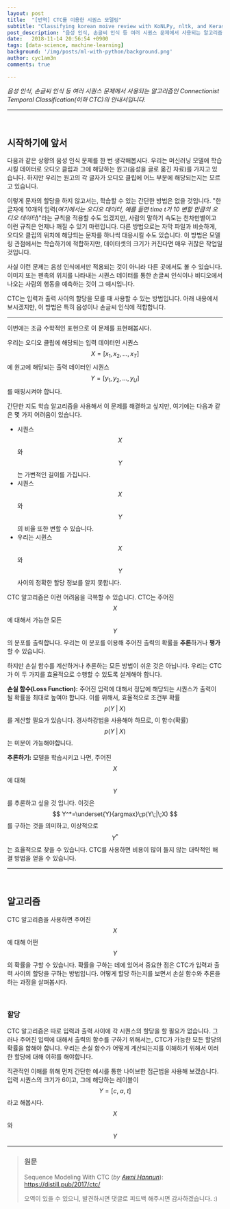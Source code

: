 ```yaml
---
layout: post
title:  "[번역] CTC를 이용한 시퀀스 모델링"
subtitle: "Classifying korean moive review with KoNLPy, nltk, and Keras"
post_description: "음성 인식, 손글씨 인식 등 여러 시퀀스 문제에서 사용되는 알고리즘인 Connectionist Temporal Classification(CTC)의 안내서입니다."
date:   2018-11-14 20:56:54 +0900
tags: [data-science, machine-learning]
background: '/img/posts/ml-with-python/background.png'
author: cyc1am3n
comments: true

---
```


*음성 인식, 손글씨 인식 등 여러 시퀀스 문제에서 사용되는 알고리즘인 Connectionist Temporal Classification(이하 CTC)의 안내서입니다.*

---

<br />

## 시작하기에 앞서

다음과 같은 상황의 음성 인식 문제를 한 번 생각해봅시다. 우리는 머신러닝 모델에 학습시킬 데이터로 오디오 클립과 그에 해당하는 원고(음성을 글로 옮긴 자료)를 가지고 있습니다. 하지만 우리는 원고의 각 글자가 오디오 클립에 어느 부분에 해당되는지는 모르고 있습니다.

이렇게 문자의 할당을 하지 않고서는, 학습할 수 있는 간단한 방법은 없을 것입니다. "한 글자에 10개의 입력(*여기에서는 오디오 데이터, 예를 들면  time t가 10 변할 만큼의 오디오 데이터*)"라는 규칙을 적용할 수도 있겠지만, 사람의 말하기 속도는 천차만별이고 이런 규칙은 언제나 깨질 수 있기 마련입니다.  다른 방법으로는 자막 파일과 비슷하게, 오디오 클립의 위치에 해당되는 문자를 하나씩 대응시킬 수도 있습니다. 이 방법은 모델링 관점에서는 학습하기에 적합하지만, 데이터셋의 크기가 커진다면 매우 귀찮은 작업일 것입니다.

사실 이런 문제는 음성 인식에서만 적용되는 것이 아니라 다른 곳에서도 볼 수 있습니다. 이미지 또는 펜촉의 위치를 나타내는 시퀀스 데이터를 통한 손글씨 인식이나 비디오에서 나오는 사람의 행동을 예측하는 것이 그 예시입니다. 

CTC는 입력과 출력 사이의 할당을 모를 때 사용할 수 있는 방법입니다. 아래 내용에서 보시겠지만, 이 방법은 특히 음성이나 손글씨 인식에 적합합니다.

---

이번에는 조금 수학적인 표현으로 이 문제를 표현해봅시다.

우리는 오디오 클립에 해당되는 입력 데이터인 시퀀스 $$X=[x_1,x_2,...,x_T]$$ 에 원고에 해당되는 출력 데이터인 시퀀스 $$Y=[y_1,y_2,...,y_U]$$ 를 매핑시켜야 합니다.

간단한 지도 학습 알고리즘을 사용해서 이 문제를 해결하고 싶지만, 여기에는 다음과 같은 몇 가지 어려움이 있습니다.

* 시퀀스 $$X$$와 $$Y$$는 가변적인 길이를 가집니다.
* 시퀀스 $$X$$와 $$Y$$의 비율 또한 변할 수 있습니다.
* 우리는 시퀀스 $$X$$와 $$Y$$ 사이의 정확한 할당 정보를 알지 못합니다.

 CTC 알고리즘은 이런 어려움을 극복할 수 있습니다. CTC는 주어진 $$X$$ 에 대해서 가능한 모든 $$Y$$ 의 분포를 출력합니다. 우리는 이 분포를 이용해 주어진 출력의 확률을 **추론**하거나 **평가**할 수 있습니다.

하지만 손실 함수를 계산하거나 추론하는 모든 방법이 쉬운 것은 아닙니다.  우리는 CTC가 이 두 가지를 효율적으로 수행할 수 있도록 설계해야 합니다.

**손실 함수(Loss Function):** 주어진 입력에 대해서 정답에 해당되는 시퀀스가 출력이 될 확률을 최대로 높여야 합니다. 이를 위해서, 효율적으로 조건부 확률 $$p(Y\;|\;X)$$ 를 계산할 필요가 있습니다. 경사하강법을 사용해야 하므로, 이 함수(확률) $$p(Y\;|\;X)$$는 미분이 가능해야합니다.

**추론하기:** 모델을 학습시키고 나면, 주어진 $$X$$에 대해 $$Y$$를 추론하고 싶을 것 입니다. 이것은
$$
Y^*=\underset{Y}{argmax}\;p(Y\;|\;X)
$$
를 구하는 것을 의미하고, 이상적으로 $$Y^*$$는 효율적으로 찾을 수 있습니다. CTC를 사용하면 비용이 많이 들지 않는 대략적인 해결 방법을 얻을 수 있습니다.

---

<br />

## 알고리즘

CTC 알고리즘을 사용하면 주어진 $$X$$에 대해 어떤 $$Y$$의 확률을 구할 수 있습니다. 확률을 구하는 데에 있어서 중요한 점은 CTC가 입력과 출력 사이의 할당을 구하는 방법입니다. 어떻게 할당 하는지를 보면서 손실 함수와 추론을 하는 과정을 살펴봅시다.

<br />

### 할당

CTC 알고리즘은 따로 입력과 출력 사이에 각 시퀀스의 할당을 할 필요가 없습니다. 그러나 주어진 입력에 대해서 출력의 함수를 구하기 위해서는, CTC가 가능한 모든 할당의 확률을 합해야 합니다. 우리는 손실 함수가 어떻게 계산되는지를 이해하기 위해서 이러한 할당에 대해 이햐를 해야합니다. 

직관적인 이해를 위해 먼저 간단한 예시를 통한 나이브한 접근법을 사용해 보겠습니다. 입력 시퀀스의 크기가 6이고, 그에 해당하는 레이블이 $$Y=[c,\;a,\;t]$$ 라고 해봅시다. $$X$$ 와 $$Y$$ 



---

> ### 원문
>
> Sequence Modeling With CTC (*by [Awni Hannun](http://stanford.edu/~awni/)*): https://distill.pub/2017/ctc/
>
> 오역이 있을 수 있으니, 발견하시면 댓글로 피드백 해주시면 감사하겠습니다. :)
